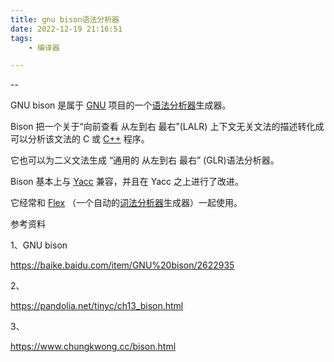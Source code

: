 ```yaml
---
title: gnu bison语法分析器
date: 2022-12-19 21:16:51
tags:
	- 编译器

---
```


--

GNU bison 是属于 [GNU](https://baike.baidu.com/item/GNU?fromModule=lemma_inlink) 项目的一个[语法分析器](https://baike.baidu.com/item/语法分析器/10598664?fromModule=lemma_inlink)生成器。

Bison 把一个关于“向前查看 从左到右 最右”(LALR) 上下文无关文法的描述转化成可以分析该文法的 C 或 [C++](https://baike.baidu.com/item/C%2B%2B?fromModule=lemma_inlink) 程序。

它也可以为二义文法生成 “通用的 从左到右 最右” (GLR)语法分析器。

Bison 基本上与 [Yacc](https://baike.baidu.com/item/Yacc?fromModule=lemma_inlink) 兼容，并且在 Yacc 之上进行了改进。

它经常和 [Flex](https://baike.baidu.com/item/Flex/13973389?fromModule=lemma_inlink) （一个自动的[词法分析器](https://baike.baidu.com/item/词法分析器?fromModule=lemma_inlink)生成器）一起使用。



参考资料

1、GNU bison

https://baike.baidu.com/item/GNU%20bison/2622935

2、

https://pandolia.net/tinyc/ch13_bison.html

3、

https://www.chungkwong.cc/bison.html